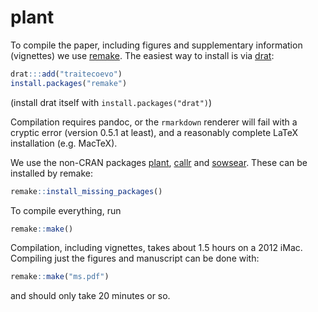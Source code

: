 # plant

To compile the paper, including figures and supplementary information (vignettes) we use [remake](https://github.com/traitecoevo/remake).  The easiest way to install is via [drat](https://github.com/eddelbuettel/drat):

```r
drat:::add("traitecoevo")
install.packages("remake")
```

(install drat itself with `install.packages("drat")`)

Compilation requires pandoc, or the `rmarkdown` renderer will fail with a cryptic error (version 0.5.1 at least), and a reasonably complete LaTeX installation (e.g. MacTeX).

We use the non-CRAN packages [plant](https://github.com/traitecoevo/plant), [callr](https://github.com/traitecoevo/callr) and [sowsear](https://github.com/richfitz/sowsear).  These can be installed by remake:

```r
remake::install_missing_packages()
```

To compile everything, run

```r
remake::make()
```

Compilation, including vignettes, takes about 1.5 hours on a 2012 iMac.  Compiling just the figures and manuscript can be done with:

```r
remake::make("ms.pdf")
```

and should only take 20 minutes or so.
